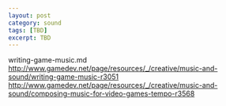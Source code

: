 ```yaml
---
layout: post
category: sound
tags: [TBD]
excerpt: TBD
---
```

writing-game-music.md
http://www.gamedev.net/page/resources/_/creative/music-and-sound/writing-game-music-r3051
http://www.gamedev.net/page/resources/_/creative/music-and-sound/composing-music-for-video-games-tempo-r3568
